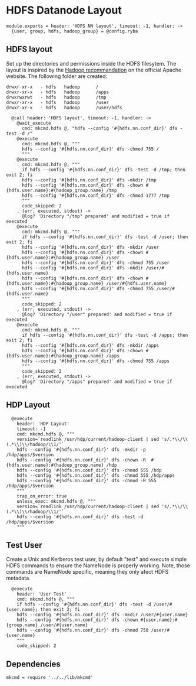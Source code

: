 # HDFS Datanode Layout

    module.exports = header: 'HDFS NN layout', timeout: -1, handler: ->
      {user, group, hdfs, hadoop_group} = @config.ryba

## HDFS layout

Set up the directories and permissions inside the HDFS filesytem. The layout is inspired by the
[Hadoop recommandation](http://hadoop.apache.org/docs/r2.1.0-beta/hadoop-project-dist/hadoop-common/ClusterSetup.html)
on the official Apache website. The following folder are created:

```
drwxr-xr-x   - hdfs   hadoop      /
drwxr-xr-x   - hdfs   hadoop      /apps
drwxrwxrwt   - hdfs   hadoop      /tmp
drwxr-xr-x   - hdfs   hadoop      /user
drwxr-xr-x   - hdfs   hadoop      /user/hdfs
```

      @call header: 'HDFS layout', timeout: -1, handler: ->
        @wait_execute
          cmd: mkcmd.hdfs @, "hdfs --config '#{hdfs.nn.conf_dir}' dfs -test -d /"
        @execute
          cmd: mkcmd.hdfs @, """
          hdfs --config '#{hdfs.nn.conf_dir}' dfs -chmod 755 /
          """
        @execute
          cmd: mkcmd.hdfs @, """
          if hdfs --config '#{hdfs.nn.conf_dir}' dfs -test -d /tmp; then exit 2; fi
          hdfs --config '#{hdfs.nn.conf_dir}' dfs -mkdir /tmp
          hdfs --config '#{hdfs.nn.conf_dir}' dfs -chown #{hdfs.user.name}:#{hadoop_group.name} /tmp
          hdfs --config '#{hdfs.nn.conf_dir}' dfs -chmod 1777 /tmp
          """
          code_skipped: 2
        , (err, executed, stdout) ->
          @log? 'Directory "/tmp" prepared' and modified = true if executed
        @execute
          cmd: mkcmd.hdfs @, """
          if hdfs --config '#{hdfs.nn.conf_dir}' dfs -test -d /user; then exit 2; fi
          hdfs --config '#{hdfs.nn.conf_dir}' dfs -mkdir /user
          hdfs --config '#{hdfs.nn.conf_dir}' dfs -chown #{hdfs.user.name}:#{hadoop_group.name} /user
          hdfs --config '#{hdfs.nn.conf_dir}' dfs -chmod 755 /user
          hdfs --config '#{hdfs.nn.conf_dir}' dfs -mkdir /user/#{hdfs.user.name}
          hdfs --config '#{hdfs.nn.conf_dir}' dfs -chown #{hdfs.user.name}:#{hadoop_group.name} /user/#{hdfs.user.name}
          hdfs --config '#{hdfs.nn.conf_dir}' dfs -chmod 755 /user/#{hdfs.user.name}
          """
          code_skipped: 2
        , (err, executed, stdout) ->
          @log? 'Directory "/user" prepared' and modified = true if executed
        @execute
          cmd: mkcmd.hdfs @, """
          if hdfs --config '#{hdfs.nn.conf_dir}' dfs -test -d /apps; then exit 2; fi
          hdfs --config '#{hdfs.nn.conf_dir}' dfs -mkdir /apps
          hdfs --config '#{hdfs.nn.conf_dir}' dfs -chown #{hdfs.user.name}:#{hadoop_group.name} /apps
          hdfs --config '#{hdfs.nn.conf_dir}' dfs -chmod 755 /apps
          """
          code_skipped: 2
        , (err, executed, stdout) ->
          @log? 'Directory "/apps" prepared' and modified = true if executed

## HDP Layout

      @execute
        header: 'HDP Layout'
        timeout: -1
        cmd: mkcmd.hdfs @, """
        version=`readlink /usr/hdp/current/hadoop-client | sed 's/.*\\/\\(.*\\)\\/hadoop/\\1/'`
        hdfs --config '#{hdfs.nn.conf_dir}' dfs -mkdir -p /hdp/apps/$version
        hdfs --config '#{hdfs.nn.conf_dir}' dfs -chown -R  #{hdfs.user.name}:#{hadoop_group.name} /hdp
        hdfs --config '#{hdfs.nn.conf_dir}' dfs -chmod 555 /hdp
        hdfs --config '#{hdfs.nn.conf_dir}' dfs -chmod 555 /hdp/apps
        hdfs --config '#{hdfs.nn.conf_dir}' dfs -chmod -R 555 /hdp/apps/$version
        """
        trap_on_error: true
        unless_exec: mkcmd.hdfs @, """
        version=`readlink /usr/hdp/current/hadoop-client | sed 's/.*\\/\\(.*\\)\\/hadoop/\\1/'`
        hdfs --config '#{hdfs.nn.conf_dir}' dfs -test -d /hdp/apps/$version
        """

## Test User

Create a Unix and Kerberos test user, by default "test" and execute simple HDFS commands to ensure
the NameNode is properly working. Note, those commands are NameNode specific, meaning they only
afect HDFS metadata.

      @execute
        header: 'User Test'
        cmd: mkcmd.hdfs @, """
        if hdfs --config '#{hdfs.nn.conf_dir}' dfs -test -d /user/#{user.name}; then exit 2; fi
        hdfs --config '#{hdfs.nn.conf_dir}' dfs -mkdir /user/#{user.name}
        hdfs --config '#{hdfs.nn.conf_dir}' dfs -chown #{user.name}:#{group.name} /user/#{user.name}
        hdfs --config '#{hdfs.nn.conf_dir}' dfs -chmod 750 /user/#{user.name}
        """
        code_skipped: 2

## Dependencies

    mkcmd = require '../../lib/mkcmd'
